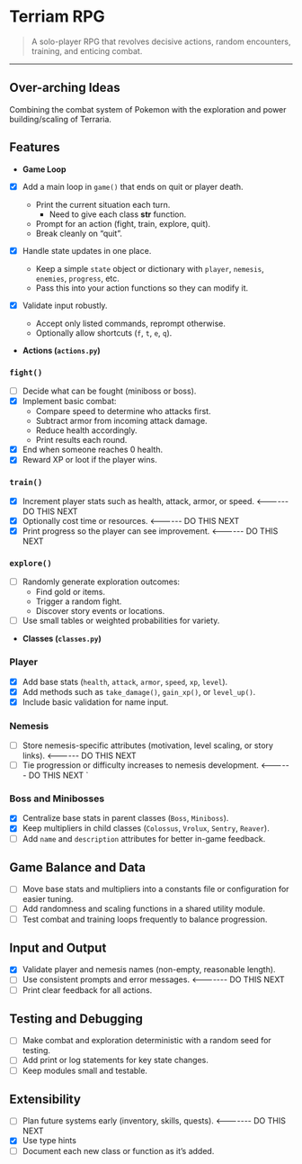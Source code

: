 # Terriam RPG

> A solo-player RPG that revolves decisive actions, random encounters, training, and 
> enticing combat.

---
## Over-arching Ideas

Combining the combat system of Pokemon with the exploration and power building/scaling of Terraria.

## Features

- **Game Loop**
- [X] Add a main loop in `game()` that ends on quit or player death.  
  - Print the current situation each turn.  
    - Need to give each class __str__ function.
  - Prompt for an action (fight, train, explore, quit).  
  - Break cleanly on “quit”.

- [X] Handle state updates in one place.  
  - Keep a simple `state` object or dictionary with `player`, `nemesis`, `enemies`, `progress`, etc.  
  - Pass this into your action functions so they can modify it.

- [X] Validate input robustly.  
  - Accept only listed commands, reprompt otherwise.  
  - Optionally allow shortcuts (`f`, `t`, `e`, `q`).

- **Actions (`actions.py`)** 

### `fight()`
- [ ] Decide what can be fought (miniboss or boss).  
- [X] Implement basic combat:
  - Compare speed to determine who attacks first.  
  - Subtract armor from incoming attack damage.  
  - Reduce health accordingly.  
  - Print results each round.  
- [X] End when someone reaches 0 health.  
- [X] Reward XP or loot if the player wins.

### `train()`
- [X] Increment player stats such as health, attack, armor, or speed.          <------ DO THIS NEXT
- [X] Optionally cost time or resources.                                       <------ DO THIS NEXT
- [X] Print progress so the player can see improvement.                        <------ DO THIS NEXT

### `explore()`
- [ ] Randomly generate exploration outcomes:
  - Find gold or items.  
  - Trigger a random fight.  
  - Discover story events or locations.  
- [ ] Use small tables or weighted probabilities for variety.

- **Classes (`classes.py`)**

### Player
- [X] Add base stats (`health`, `attack`, `armor`, `speed`, `xp`, `level`).  
- [X] Add methods such as `take_damage()`, `gain_xp()`, or `level_up()`.  
- [X] Include basic validation for name input.

### Nemesis
- [ ] Store nemesis-specific attributes (motivation, level scaling, or story links).  <------ DO THIS NEXT
- [ ] Tie progression or difficulty increases to nemesis development.                 <------ DO THIS NEXT
` 
### Boss and Minibosses
- [X] Centralize base stats in parent classes (`Boss`, `Miniboss`).  
- [X] Keep multipliers in child classes (`Colossus`, `Vrolux`, `Sentry`, `Reaver`).  
- [ ] Add `name` and `description` attributes for better in-game feedback.

## Game Balance and Data

- [ ] Move base stats and multipliers into a constants file or configuration for easier tuning.  
- [ ] Add randomness and scaling functions in a shared utility module.  
- [ ] Test combat and training loops frequently to balance progression.

## Input and Output

- [X] Validate player and nemesis names (non-empty, reasonable length).  
- [ ] Use consistent prompts and error messages.                                      <------- DO THIS NEXT
- [ ] Print clear feedback for all actions.

## Testing and Debugging

- [ ] Make combat and exploration deterministic with a random seed for testing.  
- [ ] Add print or log statements for key state changes.  
- [ ] Keep modules small and testable.

## Extensibility

- [ ] Plan future systems early (inventory, skills, quests).                          <------- DO THIS NEXT
- [X] Use type hints                    
- [ ] Document each new class or function as it’s added.
